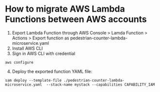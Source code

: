 # How to migrate AWS Lambda Functions between AWS accounts
1. Export Lambda Function through AWS Console > Lamda Function > Actions > Export function as pedestrian-counter-lambda-microservice.yaml
2. Install AWS CLI
3. Sign in AWS CLI with credential

`aws configure`

4. Deploy the exported function YAML file:

`sam deploy --template-file ./pedestrian-counter-lambda-microservice.yaml  --stack-name mystack --capabilities CAPABILITY_IAM`

